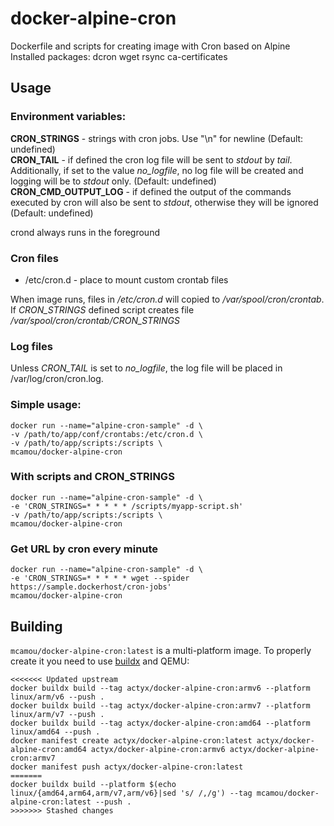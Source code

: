 # docker-alpine-cron

Dockerfile and scripts for creating image with Cron based on Alpine
Installed packages: dcron wget rsync ca-certificates

## Usage

### Environment variables:

**CRON_STRINGS** - strings with cron jobs. Use "\n" for newline (Default: undefined)   
**CRON_TAIL** - if defined the cron log file will be sent to *stdout* by *tail*. Additionally, if set to the value *no_logfile*, no log file will be created and logging will be to *stdout* only. (Default: undefined)   
**CRON_CMD_OUTPUT_LOG** - if defined the output of the commands executed by cron will also be sent to *stdout*, otherwise they will be ignored (Default: undefined)

crond always runs in the foreground  

### Cron files

- /etc/cron.d - place to mount custom crontab files  

When image runs, files in */etc/cron.d* will copied to */var/spool/cron/crontab*.   
If *CRON_STRINGS* defined script creates file */var/spool/cron/crontab/CRON_STRINGS*  

### Log files

Unless *CRON_TAIL* is set to *no_logfile*, the log file will be placed in /var/log/cron/cron.log.

### Simple usage:
```
docker run --name="alpine-cron-sample" -d \
-v /path/to/app/conf/crontabs:/etc/cron.d \
-v /path/to/app/scripts:/scripts \
mcamou/docker-alpine-cron
```
### With scripts and CRON_STRINGS
```
docker run --name="alpine-cron-sample" -d \
-e 'CRON_STRINGS=* * * * * /scripts/myapp-script.sh'
-v /path/to/app/scripts:/scripts \
mcamou/docker-alpine-cron
```

### Get URL by cron every minute

```
docker run --name="alpine-cron-sample" -d \
-e 'CRON_STRINGS=* * * * * wget --spider https://sample.dockerhost/cron-jobs'
mcamou/docker-alpine-cron
```
## Building

`mcamou/docker-alpine-cron:latest` is a multi-platform image. To properly create it you need to use [buildx](https://www.docker.com/blog/multi-platform-docker-builds/) and QEMU:

```
<<<<<<< Updated upstream
docker buildx build --tag actyx/docker-alpine-cron:armv6 --platform linux/arm/v6 --push .
docker buildx build --tag actyx/docker-alpine-cron:armv7 --platform linux/arm/v7 --push .
docker buildx build --tag actyx/docker-alpine-cron:amd64 --platform linux/amd64 --push .
docker manifest create actyx/docker-alpine-cron:latest actyx/docker-alpine-cron:amd64 actyx/docker-alpine-cron:armv6 actyx/docker-alpine-cron:armv7
docker manifest push actyx/docker-alpine-cron:latest
=======
docker buildx build --platform $(echo linux/{amd64,arm64,arm/v7,arm/v6}|sed 's/ /,/g') --tag mcamou/docker-alpine-cron:latest --push .
>>>>>>> Stashed changes
```
